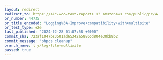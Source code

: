 ```yaml
---
layout: redirect
redirect_to: https://a8c-woo-test-reports.s3.amazonaws.com/public/pr/44735/e2e/index.html
pr_number: 44735
pr_title_encoded: "Logging%3A+Improve+compatibility+with+multisite"
pr_test_type: e2e
last_published: "2024-02-28 01:07:58 +0000"
commit_sha: 722af1047b83501ad65342a58865d804e30bb8b2
commit_message: "phpcs cleanup"
branch_name: try/log-file-multisite
passed: true
---
```

